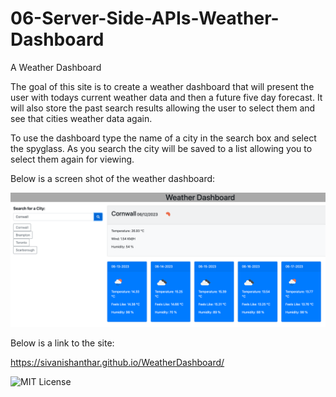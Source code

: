 # 06-Server-Side-APIs-Weather-Dashboard

A Weather Dashboard

The goal of this site is to create a weather dashboard that will present the user with todays current weather data and then a future five day forecast. It will also store the past search results allowing the user to select them and see that cities weather data again.  

To use the dashboard type the name of a city in the search box and select the spyglass. As you search the city will be saved to a list allowing you to select them again for viewing.   

Below is a screen shot of the weather dashboard:

![The finished Weather Dashboard](assets/image/weatherDashboard.png)

Below is a link to the site:

https://sivanishanthar.github.io/WeatherDashboard/


![MIT License](https://img.shields.io/apm/l/atomic-design-ui.svg?)
